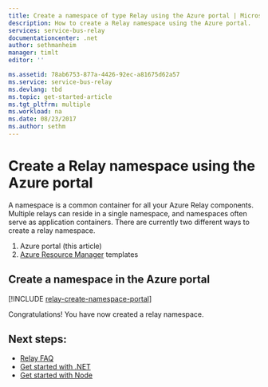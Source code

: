 ```yaml
---
title: Create a namespace of type Relay using the Azure portal | Microsoft Docs
description: How to create a Relay namespace using the Azure portal.
services: service-bus-relay
documentationcenter: .net
author: sethmanheim
manager: timlt
editor: ''

ms.assetid: 78ab6753-877a-4426-92ec-a81675d62a57
ms.service: service-bus-relay
ms.devlang: tbd
ms.topic: get-started-article
ms.tgt_pltfrm: multiple
ms.workload: na
ms.date: 08/23/2017
ms.author: sethm
---
```


# Create a Relay namespace using the Azure portal
A namespace is a common container for all your Azure Relay components. Multiple relays can reside in a single namespace, and namespaces often serve as application containers. There are currently two different ways to create a relay namespace.

1. Azure portal (this article)
2. [Azure Resource Manager](../azure-resource-manager/resource-group-overview.md) templates

## Create a namespace in the Azure portal

[!INCLUDE [relay-create-namespace-portal](../../includes/relay-create-namespace-portal.md)]

Congratulations! You have now created a relay namespace.

## Next steps:
* [Relay FAQ](relay-faq.md)
* [Get started with .NET](relay-hybrid-connections-dotnet-get-started.md)
* [Get started with Node](relay-hybrid-connections-node-get-started.md)

